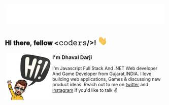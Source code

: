 <h1 align="center">
  <img src="./Name/name.svg" alt="Dsquare" />
</h1>

<h2> 𝐇I 𝐭𝐡𝐞𝐫𝐞, 𝐟𝐞𝐥𝐥𝐨𝐰 <𝚌𝚘𝚍𝚎𝚛𝚜/>! <img src="https://raw.githubusercontent.com/ABSphreak/ABSphreak/master/gifs/Hi.gif" width="30px"></h2>

<img align="left" width="150" height="150" alt="Dsquare" src="Stuff/hi.png"/>

### I'm Dhaval Darji

I'm Javascript Full Stack And .NET Web developer And Game Developer from Gujarat,INDIA. I love building web applications, Games & discussing new product ideas. Reach out to me on [twitter][twitter] and [instagram][instagram] if you'd like to talk ✌️


[twitter]: https://twitter.com/dsquare0601
[instagram]: https://instagram.com/dsquare0601

